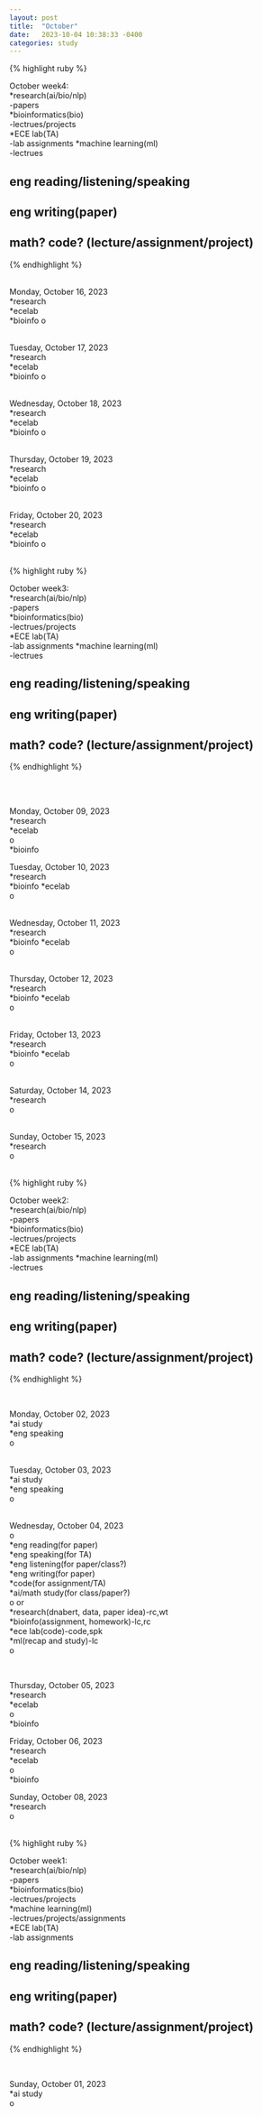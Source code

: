 ```yaml
---
layout: post
title:  "October"
date:   2023-10-04 10:38:33 -0400
categories: study
---
```






{% highlight ruby %}


October week4:   
*research(ai/bio/nlp)     
	-papers       
*bioinformatics(bio)  
	-lectrues/projects    
*ECE lab(TA)  
	-lab assignments 
*machine learning(ml)  
	-lectrues
	
## eng reading/listening/speaking  
## eng writing(paper)  
## math? code? (lecture/assignment/project)    

{% endhighlight %}  
<br/>

Monday, October 16, 2023  
*research   
*ecelab  
*bioinfo 
o  
<br/>  

Tuesday, October 17, 2023  
*research   
*ecelab  
*bioinfo 
o  
<br/>  

Wednesday, October 18, 2023  
*research   
*ecelab  
*bioinfo 
o  
<br/>  

Thursday, October 19, 2023  
*research   
*ecelab  
*bioinfo 
o  
<br/>  

Friday, October 20, 2023  
*research   
*ecelab  
*bioinfo 
o  
<br/>  





{% highlight ruby %}


October week3:   
*research(ai/bio/nlp)     
	-papers       
*bioinformatics(bio)  
	-lectrues/projects    
*ECE lab(TA)  
	-lab assignments 
*machine learning(ml)  
	-lectrues
	
## eng reading/listening/speaking  
## eng writing(paper)  
## math? code? (lecture/assignment/project)    



{% endhighlight %}  

<br/>

<br/>

Monday, October 09, 2023  
*research   
*ecelab  
o  
*bioinfo 
<br/>  

Tuesday, October 10, 2023  
*research   
*bioinfo 
*ecelab  
o  
<br/>  

Wednesday, October 11, 2023  
*research   
*bioinfo 
*ecelab  
o  
<br/>  

Thursday, October 12, 2023  
*research   
*bioinfo 
*ecelab  
o  
<br/>  


Friday, October 13, 2023  
*research   
*bioinfo 
*ecelab  
o  
<br/>  


Saturday, October 14, 2023  
*research   
o  
<br/>  

Sunday, October 15, 2023  
*research   
o  
<br/>  




{% highlight ruby %}


October week2:   
*research(ai/bio/nlp)     
	-papers       
*bioinformatics(bio)  
	-lectrues/projects    
*ECE lab(TA)  
	-lab assignments 
*machine learning(ml)  
	-lectrues
	
## eng reading/listening/speaking  
## eng writing(paper)  
## math? code? (lecture/assignment/project)    



{% endhighlight %}  

<br/>

Monday, October 02, 2023  
*ai study  
*eng speaking  
o  
<br/>  

Tuesday, October 03, 2023  
*ai study  
*eng speaking  
o  
<br/>

Wednesday, October 04, 2023  
o  
*eng reading(for paper)  
*eng speaking(for TA)  
*eng listening(for paper/class?)  
*eng writing(for paper)  
*code(for assignment/TA)    
*ai/math study(for class/paper?)  
o  or  
*research(dnabert, data, paper idea)-rc,wt      
*bioinfo(assignment, homework)-lc,rc    
*ece lab(code)-code,spk  
*ml(recap and study)-lc    
o  

<br/>

Thursday, October 05, 2023  
*research   
*ecelab  
o  
*bioinfo 
<br/>  

Friday, October 06, 2023  
*research   
*ecelab  
o  
*bioinfo 
<br/>  

Sunday, October 08, 2023  
*research   
o  
<br/>  






{% highlight ruby %}


October week1:   
*research(ai/bio/nlp)     
	-papers       
*bioinformatics(bio)  
	-lectrues/projects    
*machine learning(ml)  
	-lectrues/projects/assignments     
*ECE lab(TA)  
	-lab assignments 
	
## eng reading/listening/speaking  
## eng writing(paper)  
## math? code? (lecture/assignment/project)    



{% endhighlight %}  

<br/>

Sunday, October 01, 2023  
*ai study  
o  
<br/>  



